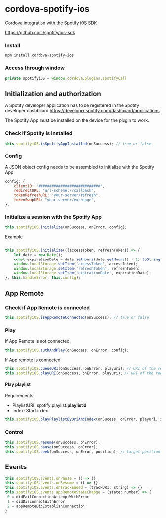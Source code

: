 # cordova-spotify-ios
Cordova integration with the Spotify iOS SDK

https://github.com/spotify/ios-sdk


### Install

```
npm install cordova-spotify-ios
```


### Access through window
```javascript
private spotifyiOS = window.cordova.plugins.spotifyCall
```

## Initialization and authorization
A Spotify developer application has to be registered in the Spotify developer dashboard
https://developer.spotify.com/dashboard/applications

The Spotify App must be installed on the device for the plugin to work.

### Check if Spotify is installed
```javascript
this.spotifyiOS.isSpotifyAppInstalled(onSuccess); // true or false
```

### Config

A JSON object config needs to be assembled to initialize with the Spotify App

```javascript
config: {
    clientID: "############################",
    redirectURL: "url-scheme://callback",
    tokenRefreshURL: "your-server/refresh",
    tokenSwapURL: "your-server/exchange",
},
```



### Initialize a session with the Spotify App
```javascript
this.spotifyiOS.initialize(onSuccess, onError, config);
```

Example
```javascript

this.spotifyiOS.initialize(({accessToken, refreshToken}) => {
    let date = new Date();
    const expirationDate = date.setHours(date.getHours() + 1).toString();
    window.localStorage.setItem('accessToken', accessToken);
    window.localStorage.setItem('refreshToken', refreshToken);
    window.localStorage.setItem('expirationDate', expirationDate);
}, this.handleError, this.config);
```


## App Remote

### Check if App Remote is connected

```javascript
this.spotifyiOS.isAppRemoteConnected(onSuccess); // true or false
```

### Play

If App Remote is not connected
```javascript
this.spotifyiOS.authAndPlay(onSuccess, onError, config);
```
If App remote is connected
```javascript
this.spotifyiOS.queueURI(onSuccess, onError, playuri); // URI of the requested track
this.spotifyiOS.playURI(onSuccess, onError, playuri); // URI of the requested track
```

#### Play playlist
Requirements
- PlaylistURI: spotify:playlist:**playlistid**
- Index: Start index
```javascript
this.spotifyiOS.playPlaylistByUriAndIndex(onSucess, onError, playuri, index);
```
### Control
```javascript
this.spotifyiOS.resume(onSuccess, onError);
this.spotifyiOS.pause(onSuccess, onError);
this.spotifyiOS.seek(onSuccess, onError, position); // target position in milliseconds
```

## Events

```javascript
this.spotifyiOS.events.onPause = () => {}
this.spotifyiOS.events.onResume = () => {}
this.spotifyiOS.events.onTrackEnded = (trackURI: string) => {}
this.spotifyiOS.events.appRemoteStateChabge = (state: number) => {
 0 = didFailConnectionAttemptWithError  
 1 = didDisconnectWithError
 2 = appRemoteDidEstablishConnection    
}

```
